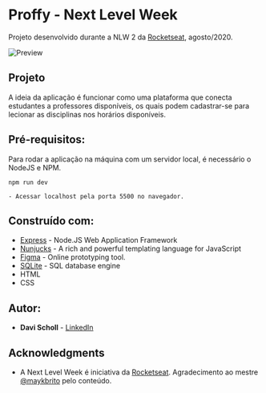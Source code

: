 # Proffy - Next Level Week

Projeto desenvolvido durante a NLW 2 da [Rocketseat](https://rocketseat.com.br/), agosto/2020.

![Preview]()


## Projeto
A ideia da aplicação é funcionar como uma plataforma que conecta estudantes a professores disponíveis, os quais podem cadastrar-se para lecionar as disciplinas nos horários disponíveis.


## Pré-requisitos:

Para rodar a aplicação na máquina com um servidor local, é necessário o NodeJS e NPM.

```
npm run dev

- Acessar localhost pela porta 5500 no navegador.
```


## Construído com:

* [Express](https://expressjs.com/) - Node.JS Web Application Framework
* [Nunjucks](https://mozilla.github.io/nunjucks/) - A rich and powerful templating language for JavaScript
* [Figma](https://figma.com/) - Online prototyping tool.
* [SQLite](https://www.sqlite.org/index.html) - SQL database engine
* HTML
* CSS


## Autor:

* **Davi Scholl** - [LinkedIn](https://www.linkedin.com/in/davi-scholl-463903196/)


## Acknowledgments

* A Next Level Week é iniciativa da [Rocketseat](https://rocketseat.com.br/). Agradecimento ao mestre [@maykbrito](https://github.com/maykbrito) pelo conteúdo.